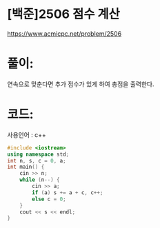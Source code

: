 # [백준]2506 점수 계산

https://www.acmicpc.net/problem/2506

# 풀이:

연속으로 맞춘다면 추가 점수가 있게 하여 총점을 출력한다.



# **코드:** 

사용언어 : c++
```c++
#include <iostream>
using namespace std;
int n, s, c = 0, a;
int main() {
	cin >> n;
	while (n--) {
		cin >> a;
		if (a) s += a + c, c++;
		else c = 0;
	}
	cout << s << endl;
}
```

